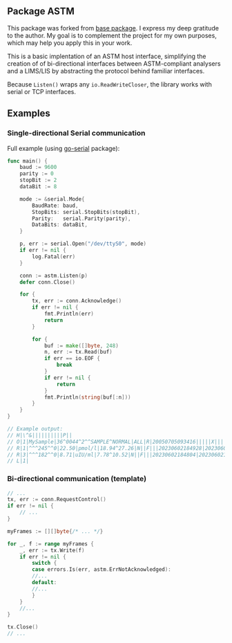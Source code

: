 ## Package ASTM

This package was forked from [base package](https://github./pafirmin/go-astm). 
I express my deep gratitude to the author.
 My goal is to complement the project for my own purposes, which may help you apply this in your work.

This is a basic implentation of an ASTM host interface, simplifying the creation of of bi-directional
interfaces between ASTM-compliant analysers and a LIMS/LIS by abstracting the protocol behind
familiar interfaces.

Because `Listen()` wraps any `io.ReadWriteCloser`, the library works with serial or TCP interfaces.

## Examples

### Single-directional Serial communication

Full example (using [go-serial](https://github.com/bugst/go-serial) package):
```go
func main() {
	baud := 9600
	parity := 0
	stopBit := 2
	dataBit := 8

	mode := &serial.Mode{
		BaudRate: baud,
		StopBits: serial.StopBits(stopBit),
		Parity:   serial.Parity(parity),
		DataBits: dataBit,
	}

	p, err := serial.Open("/dev/ttyS0", mode)
	if err != nil {
		log.Fatal(err)
	}

	conn := astm.Listen(p)
	defer conn.Close()

	for {
		tx, err := conn.Acknowledge()
		if err != nil {
			fmt.Println(err)
			return
		}

		for {
			buf := make([]byte, 248)
			n, err := tx.Read(buf)
			if err == io.EOF {
				break
			}
			if err != nil {
				return
			}
			fmt.Println(string(buf[:n]))
		}
	}
}

// Example output:
// H|\^&||||||||||P||
// O|1|MySample|36^0044^2^^SAMPLE^NORMAL|ALL|R|20050705093416|||||X||||||||||||||O
// R|1|^^^245^^0|22.50|pmol/l|18.94^27.26|N||F|||20230602184928|20230602190748|
// R|3|^^^182^^0|8.71|uIU/ml|7.78^10.52|N||F|||20230602184804|20230602190624|
// L|1|
```

### Bi-directional communication (template)

```go
// ...
tx, err := conn.RequestControl()
if err != nil {
    // ...
}

myFrames := [][]byte{/* ... */}

for _, f := range myFrames {
    _, err := tx.Write(f)
    if err != nil {
        switch {
        case errors.Is(err, astm.ErrNotAcknowledged):
        //...
        default:
        //...
        }
    }
    //...
}

tx.Close()
// ...
```

